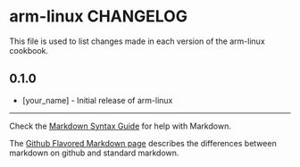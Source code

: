 arm-linux CHANGELOG
===================

This file is used to list changes made in each version of the arm-linux cookbook.

0.1.0
-----
- [your_name] - Initial release of arm-linux

- - -
Check the [Markdown Syntax Guide](http://daringfireball.net/projects/markdown/syntax) for help with Markdown.

The [Github Flavored Markdown page](http://github.github.com/github-flavored-markdown/) describes the differences between markdown on github and standard markdown.
